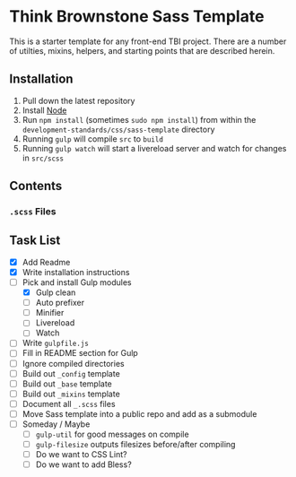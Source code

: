 # Think Brownstone Sass Template

This is a starter template for any front-end TBI project. There are a number of utilties, mixins, helpers, and starting points that are described herein.

## Installation

1. Pull down the latest repository
2. Install [Node](http://nodejs.org/)
3. Run `npm install` (sometimes `sudo npm install`) from within the `development-standards/css/sass-template` directory
4. Running `gulp` will compile `src` to `build`
5. Running `gulp watch` will start a livereload server and watch for changes in `src/scss`

## Contents

### `.scss` Files

## Task List

- [x] Add Readme
- [x] Write installation instructions
- [ ] Pick and install Gulp modules
	- [x] Gulp clean
	- [ ] Auto prefixer
	- [ ] Minifier
	- [ ] Livereload
	- [ ] Watch
- [ ] Write `gulpfile.js`
- [ ] Fill in README section for Gulp
- [ ] Ignore compiled directories
- [ ] Build out `_config` template
- [ ] Build out `_base` template
- [ ] Build out `_mixins` template
- [ ] Document all `_.scss` files
- [ ] Move Sass template into a public repo and add as a submodule
- [ ] Someday / Maybe
	- [ ] `gulp-util` for good messages on compile
	- [ ] `gulp-filesize` outputs filesizes before/after compiling
	- [ ] Do we want to CSS Lint?
	- [ ] Do we want to add Bless?